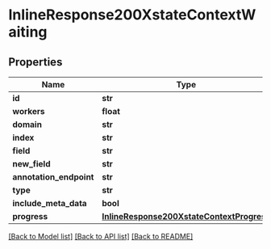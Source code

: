 # InlineResponse200XstateContextWaiting

## Properties
Name | Type | Description | Notes
------------ | ------------- | ------------- | -------------
**id** | **str** |  | [optional] 
**workers** | **float** |  | [optional] 
**domain** | **str** |  | [optional] 
**index** | **str** |  | [optional] 
**field** | **str** |  | [optional] 
**new_field** | **str** |  | [optional] 
**annotation_endpoint** | **str** |  | [optional] 
**type** | **str** |  | [optional] 
**include_meta_data** | **bool** |  | [optional] 
**progress** | [**InlineResponse200XstateContextProgress**](InlineResponse200XstateContextProgress.md) |  | [optional] 

[[Back to Model list]](../README.md#documentation-for-models) [[Back to API list]](../README.md#documentation-for-api-endpoints) [[Back to README]](../README.md)


